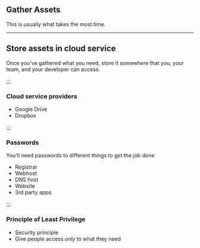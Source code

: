 ## Gather Assets
This is usually what takes the most time.

---

## Store assets in cloud service
Once you've gathered what you need, store it somewhere that you, your team, and your developer can access.

;;;

### Cloud service providers
- Google Drive
- Dropbox

;;;
### Passwords
You'll need passwords to different things to get the job done
- Registrar
- Webhost
- DNS host
- Website
- 3rd party apps

;;;

### Principle of Least Privilege
- Security principle
- Give people access *only* to what they need
